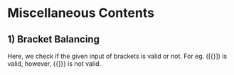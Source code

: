 # Miscellaneous Contents

## 1) Bracket Balancing 
Here, we check if the given input of brackets is valid or not. For eg. ([{}]) is valid, however, {{]}} is not valid.
